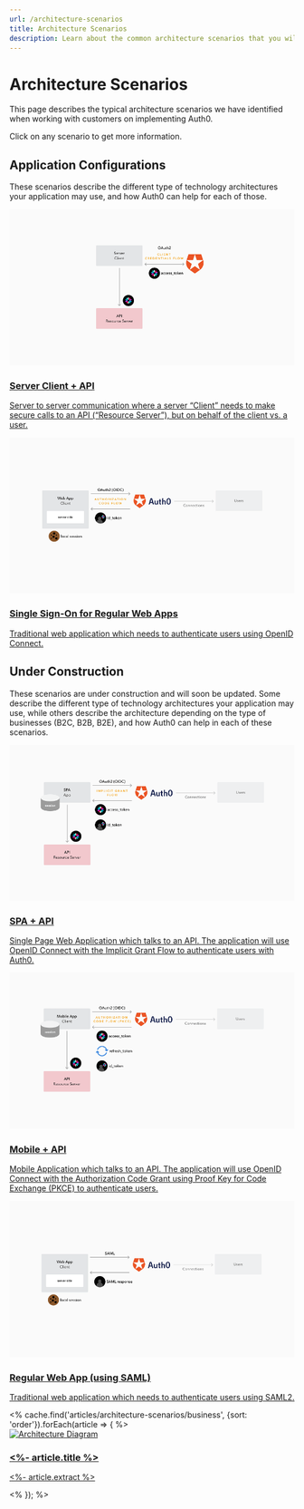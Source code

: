 ```yaml
---
url: /architecture-scenarios
title: Architecture Scenarios
description: Learn about the common architecture scenarios that you will use to solve the authorization and authentication needs of your application.
---
```

# Architecture Scenarios

This page describes the typical architecture scenarios we have identified when working with customers on implementing Auth0.

Click on any scenario to get more information.

## Application Configurations

These scenarios describe the different type of technology architectures your application may use, and how Auth0 can help for each of those.

<div class="architecture-scenarios-container">
  <a href="/architecture-scenarios/application/server-api" class="architecture-scenarios-card">
    <article>
      <img src="/media/articles/architecture-scenarios/server-api.png" alt="Architecture Diagram">
      <div class="architecture-scenarios-card-content">
        <h3>Server Client + API</h3>
        <p>Server to server communication where a server “Client” needs to make secure calls to an API (“Resource Server”), but on behalf of the client vs. a user.</p>
      </div>
    </article>
  </a>
  <a href="/architecture-scenarios/application/web-app-sso" class="architecture-scenarios-card">
    <article>
      <img src="/media/articles/architecture-scenarios/web-oidc.png" alt="Architecture Diagram">
      <div class="architecture-scenarios-card-content">
        <h3>Single Sign-On for Regular Web Apps</h3>
        <p>Traditional web application which needs to authenticate users using OpenID Connect.</p>
      </div>
    </article>
  </a>
</div>

## Under Construction

These scenarios are under construction and will soon be updated. Some describe the different type of technology architectures your application may use, while others describe the architecture depending on the type of businesses (B2C, B2B, B2E), and how Auth0 can help in each of these scenarios.

<div class="architecture-scenarios-container">
  <a href="/architecture-scenarios/application/spa-api" class="architecture-scenarios-card">
    <article>
      <img src="/media/articles/architecture-scenarios/spa-api.png" alt="Architecture Diagram">
      <div class="architecture-scenarios-card-content">
        <h3>SPA + API</h3>
        <p>Single Page Web Application which talks to an API. The application will use OpenID Connect with the Implicit Grant Flow to authenticate users with Auth0.</p>
      </div>
    </article>
  </a>
  <a href="/architecture-scenarios/application/mobile-api" class="architecture-scenarios-card">
    <article>
      <img src="/media/articles/architecture-scenarios/mobile-api.png" alt="Architecture Diagram">
      <div class="architecture-scenarios-card-content">
        <h3>Mobile + API</h3>
        <p>Mobile Application which talks to an API. The application will use OpenID Connect with the Authorization Code Grant using Proof Key for Code Exchange (PKCE) to authenticate users.</p>
      </div>
    </article>
  </a>
  <a href="/architecture-scenarios/application/web-saml" class="architecture-scenarios-card">
    <article>
      <img src="/media/articles/architecture-scenarios/web-saml.png" alt="Architecture Diagram">
      <div class="architecture-scenarios-card-content">
        <h3>Regular Web App (using SAML)</h3>
        <p>Traditional web application which needs to authenticate users using SAML2.</p>
      </div>
    </article>
  </a>
  <% cache.find('articles/architecture-scenarios/business', {sort: 'order'}).forEach(article => { %>
    <a href="<%- article.url %>" class="architecture-scenarios-card">
      <article>
        <img src="<%- article.image %>" alt="Architecture Diagram">
        <div class="architecture-scenarios-card-content">
          <h3><%- article.title %></h3>
          <p><%- article.extract %></p>
        </div>
      </article>
    </a>
  <% }); %>
</div>
